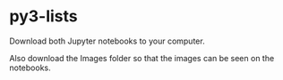 # py3-lists

Download both Jupyter notebooks to your computer.

Also download the Images folder so that the images can be seen on the notebooks.
